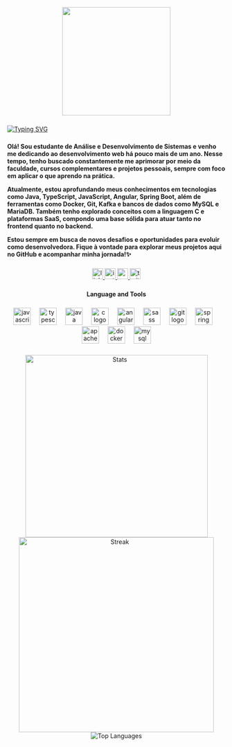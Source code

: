 <div align="center">
  <img height="250" src="https://github.com/user-attachments/assets/2112a3a9-c54c-412f-9227-d9f056552cf0"  />
</div>

###

<a href="https://git.io/typing-svg"><img src="https://readme-typing-svg.herokuapp.com?font=Fira+Code&size=22&pause=1000&color=FFA5E3&width=440&lines=%3C+Hello+World!+%3E;%3C+My+Name+Is+Bianca.+%3E;%3C+I+am+a+full-stack+developer+%3E;%3C+and+this+is+my+repository+%3E+" alt="Typing SVG" /></a>
###

<h4 align="left">Olá! Sou estudante de Análise e Desenvolvimento de Sistemas e venho me dedicando ao desenvolvimento web há pouco mais de um ano. Nesse tempo, tenho buscado constantemente me aprimorar por meio da faculdade, cursos complementares e projetos pessoais, sempre com foco em aplicar o que aprendo na prática.

Atualmente, estou aprofundando meus conhecimentos em tecnologias como Java, TypeScript, JavaScript, Angular, Spring Boot, além de ferramentas como Docker, Git, Kafka e bancos de dados como MySQL e MariaDB. Também tenho explorado conceitos com a linguagem C e plataformas SaaS, compondo uma base sólida para atuar tanto no frontend quanto no backend.

Estou sempre em busca de novos desafios e oportunidades para evoluir como desenvolvedora. Fique à vontade para explorar meus projetos aqui no GitHub e acompanhar minha jornada!✨</h4>

###

<div align="center">
  <a href="https://www.linkedin.com/in/biancasg/" target="_blank">
    <img src="https://img.shields.io/static/v1?message=LinkedIn&logo=linkedin&label=&color=DA96BB&logoColor=&labelColor=#DA96BB&style=for-the-badge" height="25" alt="linkedin logo"  />
  </a>
  <a href="https://www.instagram.com/bibizy0?igsh=cXloNGF6b3NsYTNi" target="_blank">
    <img src="https://img.shields.io/static/v1?message=Instagram&logo=instagram&label=&color=DA96BB&logoColor=white&labelColor=#DA96BB&style=for-the-badge" height="25" alt="instagram logo"  />
  </a>
  <a href="linxyharu@gmail.com" target="_blank">
    <img src="https://img.shields.io/static/v1?message=Gmail&logo=gmail&label=&color=DA96BB&logoColor=white&labelColor=#DA96BB&style=for-the-badge" height="25" alt="gmail logo"  />
  </a>
  <img src="https://img.shields.io/static/v1?message=Twitter&logo=twitter&label=&color=DA96BB&logoColor=white&labelColor=#DA96BB&style=for-the-badge" height="25" alt="twitter logo"  />
</div>

###

<h4 align="center">Language and Tools</h4>

###

<div align="center">
  <img src="https://skillicons.dev/icons?i=js" height="40" alt="javascript logo"  />
  <img width="12" />
  <img src="https://skillicons.dev/icons?i=ts" height="40" alt="typescript logo"  />
  <img width="12" />
  <img src="https://skillicons.dev/icons?i=java" height="40" alt="java logo"  />
  <img width="12" />
  <img src="https://skillicons.dev/icons?i=c" height="40" alt="c logo"  />
  <img width="12" />
  <img src="https://skillicons.dev/icons?i=angular" height="40" alt="angularjs logo"  />
  <img width="12" />
  <img src="https://skillicons.dev/icons?i=sass" height="40" alt="sass logo"  />
  <img width="12" />
  <img src="https://skillicons.dev/icons?i=git" height="40" alt="git logo"  />
  <img width="12" />
  <img src="https://skillicons.dev/icons?i=spring" height="40" alt="spring logo"  />
  <img width="12" />
  <img src="https://skillicons.dev/icons?i=kafka" height="40" alt="apachekafka logo"  />
  <img width="12" />
  <img src="https://skillicons.dev/icons?i=docker" height="40" alt="docker logo"  />
  <img width="12" />
  <img src="https://skillicons.dev/icons?i=mysql" height="40" alt="mysql logo"  />
</div>

###

<div align="center">
  <img src="https://github-readme-stats.vercel.app/api?username=linnnxy&theme=bear&show_icons=true&hide_border=false&count_private=true" alt="Stats" width="421" />
  <img src="https://github-readme-streak-stats.herokuapp.com/?user=linnnxy&theme=bear&hide_border=false" alt="Streak" width="450" />
</div>

<div align="center">
  <img src="https://github-readme-stats.vercel.app/api/top-langs/?username=linnnxy&theme=bear&show_icons=true&hide_border=false&layout=compact" alt="Top Languages" />
</div>







###

